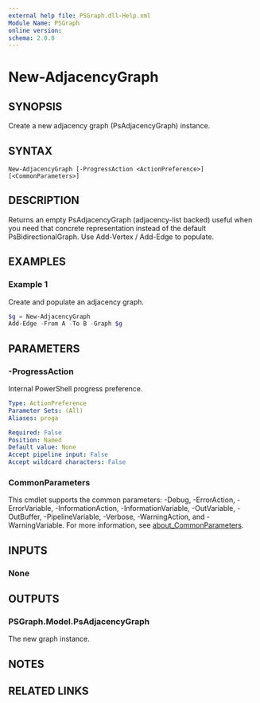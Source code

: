 ```yaml
---
external help file: PSGraph.dll-Help.xml
Module Name: PSGraph
online version:
schema: 2.0.0
---
```


# New-AdjacencyGraph

## SYNOPSIS
Create a new adjacency graph (PsAdjacencyGraph) instance.

## SYNTAX

```
New-AdjacencyGraph [-ProgressAction <ActionPreference>] [<CommonParameters>]
```

## DESCRIPTION
Returns an empty PsAdjacencyGraph (adjacency-list backed) useful when you need that concrete
representation instead of the default PsBidirectionalGraph. Use Add-Vertex / Add-Edge to populate.

## EXAMPLES

### Example 1
Create and populate an adjacency graph.
```powershell
$g = New-AdjacencyGraph
Add-Edge -From A -To B -Graph $g
```

## PARAMETERS

### -ProgressAction
Internal PowerShell progress preference.

```yaml
Type: ActionPreference
Parameter Sets: (All)
Aliases: proga

Required: False
Position: Named
Default value: None
Accept pipeline input: False
Accept wildcard characters: False
```

### CommonParameters
This cmdlet supports the common parameters: -Debug, -ErrorAction, -ErrorVariable, -InformationAction, -InformationVariable, -OutVariable, -OutBuffer, -PipelineVariable, -Verbose, -WarningAction, and -WarningVariable. For more information, see [about_CommonParameters](http://go.microsoft.com/fwlink/?LinkID=113216).

## INPUTS

### None
## OUTPUTS

### PSGraph.Model.PsAdjacencyGraph
The new graph instance.
## NOTES

## RELATED LINKS
